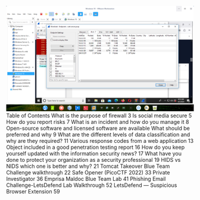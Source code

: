 ![IMAGE](./ANS-1.png)
Table of Contents
What is the purpose of firewall 3
Is social media secure 5
How do you report risks 7
What is an incident and how do you manage it 8 
Open-source software and licensed software are available What should be 
preferred and why 9 
What are the different levels of data classification and why are 
they required? 11 
Various response codes from a web application 13
Object included in a good penetration testing report 16
How do you keep yourself updated with the information security news? 17
What have you done to protect your organization as a security professional 19
HIDS vs NIDS which one is better and why? 21
Tomcat Takeover Blue Team Challenge walkthrough 22
Safe Opener (PicoCTF 2022) 33
Private Investigator 36
Emprisa Maldoc Blue Team Lab 41
Phishing Email Challenge-LetsDefend Lab Walkthrough 52
LetsDefend — Suspicious Browser Extension
 59
